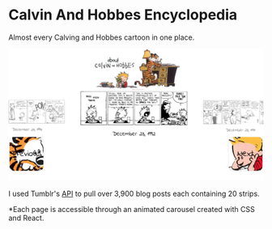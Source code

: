 # Calvin And Hobbes Encyclopedia
Almost every Calving and Hobbes cartoon in one place. 

![](calvandhobbes.gif)

I used Tumblr's [API](https://www.tumblr.com/docs/en/api/v2) to pull over 3,900 blog posts each containing 20 strips. 

*Each page is accessible through an animated carousel created with CSS and React.
